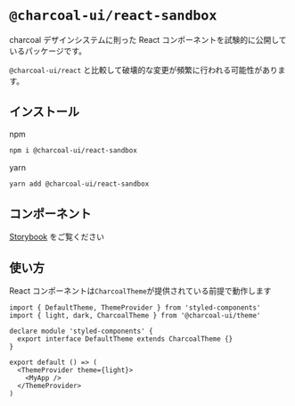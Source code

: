 # `@charcoal-ui/react-sandbox`

charcoal デザインシステムに則った React コンポーネントを試験的に公開しているパッケージです。

`@charcoal-ui/react` と比較して破壊的な変更が頻繁に行われる可能性があります。

## インストール

npm

```bash
npm i @charcoal-ui/react-sandbox
```

yarn

```bash
yarn add @charcoal-ui/react-sandbox
```

## コンポーネント

[Storybook](https://pixiv.github.io/charcoal) をご覧ください

## 使い方

React コンポーネントは`CharcoalTheme`が提供されている前提で動作します

```tsx
import { DefaultTheme, ThemeProvider } from 'styled-components'
import { light, dark, CharcoalTheme } from '@charcoal-ui/theme'

declare module 'styled-components' {
  export interface DefaultTheme extends CharcoalTheme {}
}

export default () => (
  <ThemeProvider theme={light}>
    <MyApp />
  </ThemeProvider>
)
```
